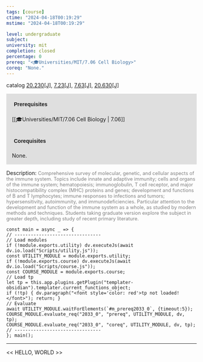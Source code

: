 ```yaml
---
tags: [course]
ctime: "2024-04-18T00:19:29"
mstime: "2024-04-18T00:19:29"

level: undergraduate
subject: 
university: mit
completion: closed
percentage: 0
prereq: "<🎓Universities/MIT/7.06 Cell Biology>"
coreq: "None."
---
```


catalog [20.230[J]](http://student.mit.edu/catalog/m20a.html#20.230), [7.23[J]](http://student.mit.edu/catalog/m7a.html#7.23), [7.63[J]](http://student.mit.edu/catalog/m7a.html#7.63), [20.630[J]](http://student.mit.edu/catalog/m20a.html#20.630)

<span style="display: block; padding: 15px; background-color: rgb(100, 100, 100, 0.2);"><font id="m_prereq2033_0" style="display: block; font-family: Arial, sans-serif; font-weight: bold; padding: 5px">Prerequisites</font><br><span id="prereq2033_0">[[🎓Universities/MIT/7.06 Cell Biology | 7.06]]</span></span>
<span style="display: block; padding: 15px; background-color: rgb(100, 100, 100, 0.2);"><font id="m_coreq2033_0" style="display: block; font-family: Arial, sans-serif; font-weight: bold; padding: 5px">Corequisites</font><br><span id="coreq2033_0">None.</span></span>

<font style="">Description:</font>
<font style="color: grey; font-size: 0.8rem;">Comprehensive survey of molecular, genetic, and cellular aspects of the immune system. Topics include innate and adaptive immunity; cells and organs of the immune system; hematopoiesis; immunoglobulin, T cell receptor, and major histocompatibility complex (MHC) proteins and genes; development and functions of B and T lymphocytes; immune responses to infections and tumors; hypersensitivity, autoimmunity, and immunodeficiencies. Particular attention to the development and function of the immune system as a whole, as studied by modern methods and techniques. Students taking graduate version explore the subject in greater depth, including study of recent primary literature.</font>

```dataviewjs
const main = async _ => {
// --------------------------------
// Load modules
if (!module.exports.utility) dv.executeJs(await dv.io.load("Scripts/utility.js"));
const UTILITY_MODULE = module.exports.utility;
if (!module.exports.course) dv.executeJs(await dv.io.load("Scripts/course.js"));
const COURSE_MODULE = module.exports.course;
// Load tp
let tp = this.app.plugins.getPlugin("templater-obsidian").templater.current_functions_object;
if (!tp) { dv.paragraph("<font style='color: red'>tp not loaded!</font>"); return; }
// Evaluate
await UTILITY_MODULE.waitForElements(`#m_prereq2033_0`, {timeout:5});
COURSE_MODULE.evaluate_req("2033_0", "prereq", UTILITY_MODULE, dv, tp);
COURSE_MODULE.evaluate_req("2033_0", "coreq", UTILITY_MODULE, dv, tp);
// --------------------------------
}; main();
```

---

<< HELLO, WORLD >>

